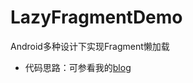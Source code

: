 # LazyFragmentDemo
Android多种设计下实现Fragment懒加载

- 代码思路：可参看我的[blog](https://juejin.im/post/5cf9d5a66fb9a07eb15d473a)

